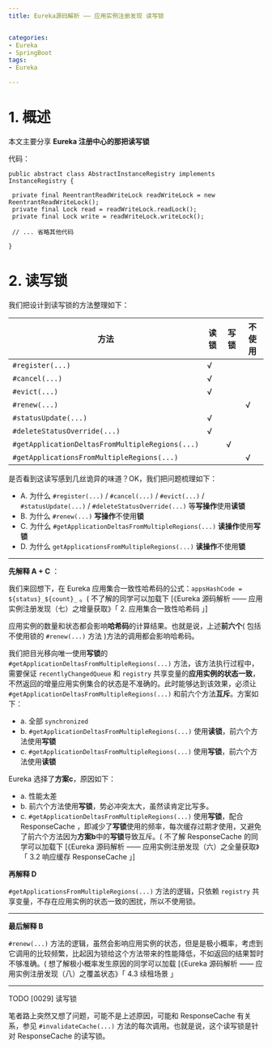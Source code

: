 ```yaml
---
title: Eureka源码解析 —— 应用实例注册发现 读写锁 


categories:
- Eureka 
- SpringBoot
tags:
- Eureka

---
```





[](#1-概述 "1. 概述")1\. 概述
=======================

本文主要分享 **Eureka 注册中心的那把读写锁**

代码：

    public abstract class AbstractInstanceRegistry implements InstanceRegistry {  
      
     private final ReentrantReadWriteLock readWriteLock = new ReentrantReadWriteLock();  
     private final Lock read = readWriteLock.readLock();  
     private final Lock write = readWriteLock.writeLock();  
      
     // ... 省略其他代码  
      
    }  


[](#2-读写锁 "2. 读写锁")2\. 读写锁
==========================

我们把设计到读写锁的方法整理如下：




方法| 读锁|写锁|不使用
---|---|---|---
`#register(...)`|√|
`#cancel(...)`|√
`#evict(...)`|√
`#renew(...)`|||√
`#statusUpdate(...)`|√
`#deleteStatusOverride(...)`|√
`#getApplicationDeltasFromMultipleRegions(...)`||√
`#getApplicationsFromMultipleRegions(...)`|||√

是否看到这读写感到几丝诡异的味道？OK，我们把问题梳理如下：

*   A. 为什么 `#register(...)` / `#cancel(...)` / `#evict(...)` / `#statusUpdate(...)` / `#deleteStatusOverride(...)` 等**写操作**使用**读锁**
*   B. 为什么 `#renew(...)` **写操作**不使用**锁**
*   C. 为什么 `#getApplicationDeltasFromMultipleRegions(...)` **读操作**使用**写锁**
*   D. 为什么 `getApplicationsFromMultipleRegions(...)` **读操作**不使用**锁**

* * *

**先解释 A + C** ：

我们来回想下，在 Eureka 应用集合一致性哈希码的公式：`appsHashCode = ${status}_${count}_` 。( 不了解的同学可以加载下 [《Eureka 源码解析 —— 应用实例注册发现（七）之增量获取》「 2. 应用集合一致性哈希码 」]

应用实例的数量和状态都会影响**哈希码**的计算结果。也就是说，上述**前六个**( 包括不使用锁的 `#renew(...)` 方法 )方法的调用都会影响哈希码。

我们把目光移向唯一使用**写锁**的 `#getApplicationDeltasFromMultipleRegions(...)` 方法，该方法执行过程中，需要保证 `recentlyChangedQueue` 和 `registry` 共享变量的**应用实例的状态一致**，不然返回的增量应用实例集合的状态是不准确的。此时能够达到该效果，必须让 `#getApplicationDeltasFromMultipleRegions(...)` 和前六个方法**互斥**。方案如下：

*   a. 全部 `synchronized`
*   b. `#getApplicationDeltasFromMultipleRegions(...)` 使用**读锁**，前六个方法使用**写锁**
*   c. `#getApplicationDeltasFromMultipleRegions(...)` 使用**写锁**，前六个方法使用**读锁**

Eureka 选择了**方案c**，原因如下：

*   a. 性能太差
*   b. 前六个方法使用**写锁**，势必冲突太大，虽然读肯定比写多。
*   c. `#getApplicationDeltasFromMultipleRegions(...)` 使用**写锁**，配合 ResponseCache ，即减少了**写锁**使用的频率，每次缓存过期才使用，又避免了前六个方法因为**方案b**中的**写锁**导致互斥。( 不了解 ResponseCache 的同学可以加载下 [《Eureka 源码解析 —— 应用实例注册发现（六）之全量获取》「 3.2 响应缓存 ResponseCache 」]

**再解释 D**

`#getApplicationsFromMultipleRegions(...)` 方法的逻辑，只依赖 `registry` 共享变量，不存在应用实例的状态一致的困扰，所以不使用锁。

* * *

**最后解释 B**

`#renew(...)` 方法的逻辑，虽然会影响应用实例的状态，但是是极小概率，考虑到它调用的比较频繁，比起因为锁给这个方法带来的性能降低，不如返回的结果暂时不够准确。( 想了解极小概率发生原因的同学可以加载 [《Eureka 源码解析 —— 应用实例注册发现（八）之覆盖状态》「 4.3 续租场景 」

* * *

TODO [0029\] 读写锁

笔者路上突然又想了问题，可能不是上述原因，可能和 ResponseCache 有关系，参见 `#invalidateCache(...)` 方法的每次调用。也就是说，这个读写锁是针对 ResponseCache 的读写锁。
